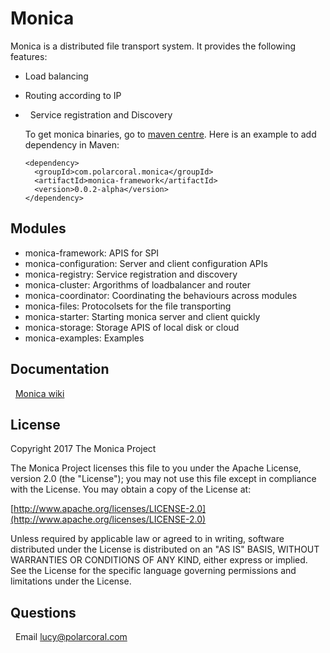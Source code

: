 # Monica
Monica is a distributed file transport system. It provides the following features:
*   Load balancing
*   Routing according to IP 
*   Service registration and Discovery

  To get monica binaries, go to [maven centre](http://search.maven.org/#search%7Cga%7C1%7Cmonica). Here is an example to add dependency in Maven:
  
      <dependency>
        <groupId>com.polarcoral.monica</groupId>
        <artifactId>monica-framework</artifactId>
        <version>0.0.2-alpha</version>
      </dependency>
## Modules
*  monica-framework:   APIS for SPI
*  monica-configuration:   Server and client configuration APIs
*  monica-registry:   Service registration and discovery
*  monica-cluster:  Argorithms of loadbalancer and router
*  monica-coordinator:  Coordinating the behaviours across modules
*  monica-files:    Protocolsets for the file transporting
*  monica-starter:  Starting monica server and client quickly
*  monica-storage:  Storage APIS of local disk or cloud
*  monica-examples:   Examples
## Documentation
   [Monica wiki](https://github.com/polarcoral/monica/wiki/Getting-started)
## License
  Copyright 2017 The Monica Project
 
  The Monica Project licenses this file to you under the Apache License,
  version 2.0 (the "License"); you may not use this file except in compliance
  with the License. You may obtain a copy of the License at:  <br />
   
   [http://www.apache.org/licenses/LICENSE-2.0](http://www.apache.org/licenses/LICENSE-2.0)  <br />
 
 Unless required by applicable law or agreed to in writing, software
  distributed under the License is distributed on an "AS IS" BASIS, WITHOUT
  WARRANTIES OR CONDITIONS OF ANY KIND, either express or implied. See the
  License for the specific language governing permissions and limitations
  under the License.
  
## Questions
   Email lucy@polarcoral.com
